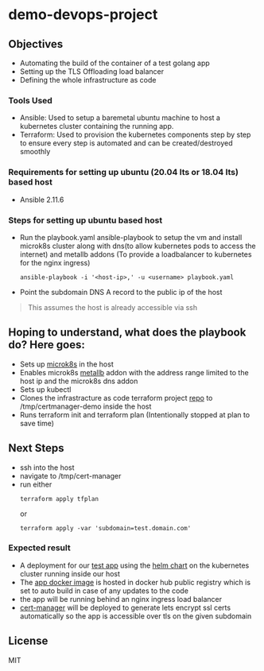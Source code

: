 # demo-devops-project

## Objectives

-  Automating the build of the container of a test golang app
-  Setting up the TLS Offloading load balancer
-  Defining the whole infrastructure as code

### Tools Used
- Ansible: Used to setup a baremetal ubuntu machine to host a kubernetes cluster containing the running app.
- Terraform: Used to provision the kubernetes components step by step to ensure every step is automated and can be created/destroyed smoothly

### Requirements for setting up ubuntu (20.04 lts or 18.04 lts) based host 
- Ansible 2.11.6
### Steps for setting up ubuntu based host 
- Run the playbook.yaml ansible-playbook to setup the vm and install microk8s cluster along with dns(to allow kubernetes pods to access the internet) and metallb addons (To provide a loadbalancer to kubernetes for the nginx ingress)
    ```
    ansible-playbook -i '<host-ip>,' -u <username> playbook.yaml 
    ```
- Point the subdomain DNS A record to the public ip of the host

> This assumes the host is already accessible via ssh

## Hoping to understand, what does the playbook do? Here goes:
- Sets up [microk8s](https://microk8s.io/) in the host
- Enables microk8s [metallb](https://metallb.universe.tf/) addon with the address range limited to the host ip and the microk8s dns addon
- Sets up kubectl
- Clones the infrastracture as code terraform project [repo](https://github.com/ahsang/certmanager-demo) to /tmp/certmanager-demo inside the host
- Runs terraform init and terraform plan (Intentionally stopped at plan to save time)

## Next Steps
- ssh into the host
- navigate to /tmp/cert-manager
- run either
    ```
    terraform apply tfplan
    ```
    or 
    ```
    terraform apply -var 'subdomain=test.domain.com'

### Expected result
- A deployment for our [test app](https://github.com/ahsang/golang-cicd) using the [helm chart](https://github.com/ahsang/certmanager-demo/tree/master/outyet) on the kubernetes cluster running inside our host
- The [app docker image](https://hub.docker.com/repository/docker/ahsangondal/golang-cicd) is hosted in docker hub public registry which is set to auto build in case of any updates to the code
- the app will be running behind an nginx ingress load balancer
- [cert-manager](https://cert-manager.io/) will be deployed to generate lets encrypt ssl certs automatically so the app is accessible over tls on the given subdomain



## License

MIT

